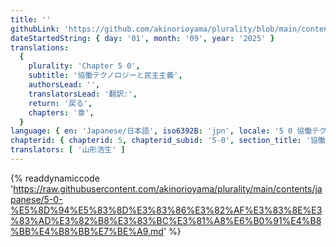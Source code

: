 ```yaml
---
title: ''
githubLink: 'https://github.com/akinorioyama/plurality/blob/main/contents/japanese/5-0-%E5%8D%94%E5%83%8D%E3%83%86%E3%82%AF%E3%83%8E%E3%83%AD%E3%82%B8%E3%83%BC%E3%81%A8%E6%B0%91%E4%B8%BB%E4%B8%BB%E7%BE%A9.md'
dateStartedString: { day: '01', month: '09', year: '2025' }
translations:
  {
    plurality: 'Chapter 5 0',
    subtitle: '協働テクノロジーと民主主義',
    authorsLead: '',
    translatorsLead: '翻訳:',
    return: '戻る',
    chapters: '章',
  }
language: { en: 'Japanese/日本語', iso6392B: 'jpn', locale: '5 0 協働テクノロジーと民主主義' }
chapterid: { chapterid: 5, chapterid_subid: '5-0', section_title: '協働テクノロジーと民主主義' }
translators: [ '山形浩生' ]
---
```

{% readdynamiccode 'https://raw.githubusercontent.com/akinorioyama/plurality/main/contents/japanese/5-0-%E5%8D%94%E5%83%8D%E3%83%86%E3%82%AF%E3%83%8E%E3%83%AD%E3%82%B8%E3%83%BC%E3%81%A8%E6%B0%91%E4%B8%BB%E4%B8%BB%E7%BE%A9.md' %}
